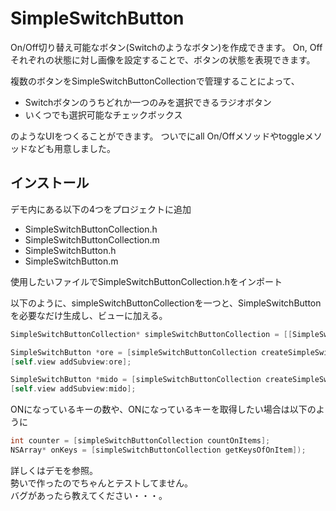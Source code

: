 SimpleSwitchButton
==================

On/Off切り替え可能なボタン(Switchのようなボタン)を作成できます。
On, Offそれぞれの状態に対し画像を設定することで、ボタンの状態を表現できます。

複数のボタンをSimpleSwitchButtonCollectionで管理することによって、

* Switchボタンのうちどれか一つのみを選択できるラジオボタン
* いくつでも選択可能なチェックボックス

のようなUIをつくることができます。
ついでにall On/Offメソッドやtoggleメソッドなども用意しました。


## インストール

デモ内にある以下の4つをプロジェクトに追加

* SimpleSwitchButtonCollection.h
* SimpleSwitchButtonCollection.m
* SimpleSwitchButton.h
* SimpleSwitchButton.m

使用したいファイルでSimpleSwitchButtonCollection.hをインポート

以下のように、simpleSwitchButtonCollectionを一つと、SimpleSwitchButtonを必要なだけ生成し、ビューに加える。

```objective-c
SimpleSwitchButtonCollection* simpleSwitchButtonCollection = [[SimpleSwitchButtonCollection alloc] initWithSimpleSwitchButtonMode:asCheckBox];

SimpleSwitchButton *ore = [simpleSwitchButtonCollection createSimpleSwitchButtonForKey:@"ore" ButtonFrame:CGRectMake(0, 50, 100, 100) OnImageName:@"ore_on.png" OffImageName:@"ore_off.png"];
[self.view addSubview:ore];

SimpleSwitchButton *mido = [simpleSwitchButtonCollection createSimpleSwitchButtonForKey:@"mido" ButtonFrame:CGRectMake(100, 50, 100, 100) OnImageName:@"mido_on.png" OffImageName:@"mido_off.png"];
[self.view addSubview:mido];

```

ONになっているキーの数や、ONになっているキーを取得したい場合は以下のように

```objective-c
int counter = [simpleSwitchButtonCollection countOnItems];
NSArray* onKeys = [simpleSwitchButtonCollection getKeysOfOnItem]);
```



詳しくはデモを参照。  
勢いで作ったのでちゃんとテストしてません。  
バグがあったら教えてください・・・。
